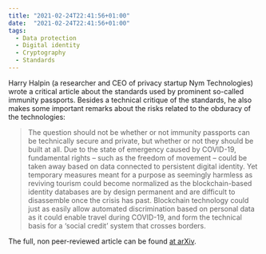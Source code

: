 ```yaml
---
title: "2021-02-24T22:41:56+01:00"
date:  "2021-02-24T22:41:56+01:00"
tags:
  - Data protection
  - Digital identity
  - Cryptography
  - Standards
---
```


Harry Halpin (a researcher and CEO of privacy startup Nym Technologies) wrote a critical article about the standards used by prominent so-called immunity passports. Besides a technical critique of the standards, he also makes some important remarks about the risks related to the obduracy of the technologies:

> The question should not be whether or not immunity passports can be technically secure and private, but whether or not they should be built at all. Due to the state of emergency caused by COVID-19, fundamental rights – such as the freedom of movement – could be taken away based on data connected to persistent digital identity. Yet temporary measures meant for a purpose as seemingly harmless as reviving tourism could become normalized as the blockchain-based identity databases are by design permanent and are difficult to disassemble once the crisis has past. Blockchain technology could just as easily allow automated discrimination based on personal data as it could enable travel during COVID-19, and form the technical basis for a ‘social credit’ system that crosses borders.

The full, non peer-reviewed article can be found [at arXiv](https://arxiv.org/abs/2012.00136v1).
